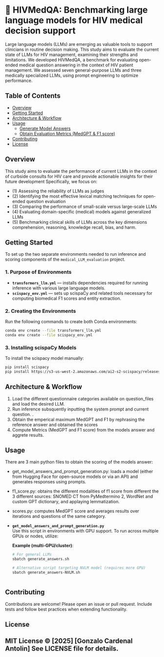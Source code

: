 # 🏥 HIVMedQA: Benchmarking large language models for HIV medical decision support

Large language models (LLMs) are emerging as valuable tools to support clinicians in routine decision making. This study aims to evaluate the current state of LLMs for HIV management, examining their strengths and limitations. We developed HIVMedQA, a benchmark for evaluating open-ended medical question answering in the context of HIV patient management. We assessed seven general-purpose LLMs and three medically specialized LLMs, using prompt engineering to optimize performance.

## Table of Contents
- [Overview](#overview)
- [Getting Started](#getting-started)
- [Architecture & Workflow](#architecture--workflow)
- [Usage](#usage)
  - [Generate Model Answers](#get-model-answers)
  - [Obtain Evaluation Metrics (MedGPT & F1 score)](#obtain-metrics)
- [Contributing](#contributing)
- [License](#license)

## Overview

This study aims to evaluate the performance of current LLMs in the context of curbside consults for HIV care and provide actionable insights for their future development Specifically, we focus on:
- (1) Assessing the reliability of LLMs as judges 
- (2) Identifying the most effective lexical matching techniques for open-ended question evaluation
- (3) Comparing the performance of small-scale versus large-scale LLMs
- (4) Evaluating domain-specific (medical) models against generalized LLMs
- (5) Benchmarking clinical skills of LLMs across the key dimensions comprehension, reasoning, knowledge recall, bias, and harm.

## Getting Started

To set up the two separate environments needed to run inference and scoring components of the `medical_LLM_evaluation` project.

### 1. Purpose of Environments

- **`transformers_llm.yml`** — installs dependencies required for running inference with various large language models.
- **`scispacy_env.yml`** — sets up scispaCy and related tools necessary for computing biomedical F1 scores and entity extraction.

### 2. Creating the Environments

Run the following commands to create both Conda environments:

```bash
conda env create --file transformers_llm.yml
conda env create --file scispacy_env.yml
```

### 3. Installing scispaCy Models 
To install the scispacy model manually:
```bash
pip install scispacy
pip install https://s3-us-west-2.amazonaws.com/ai2-s2-scispacy/releases/v0.5.4/en_core_sci_sm-0.5.4.tar.gz
```

## Architecture & Workflow
1.	Load the different questionnaire categories available on question_files and load the desired LLM.
2.	Run inference subsquently inputting the system prompt and current question. .
3.	Obtain the emperical maximum MedGPT and F1 by rephrasing the reference answer and obtained the scores
4.	Compute Metrics (MedGPT and F1 score) from the models answer and aggrete results.

## Usage

There are 3 main python files to obtain the scoring of the models answer:
- get_model_answers_and_prompt_generation.py: loads a model (either from Hugging Face for open-source models or via an API) and generates responses using prompts.  
- f1_score.py: obtains the different modalities of f1 score from different the 3 different sources: SNOMED CT from PyMedtermino 2, WordNet and custom GPT dictionary, and applaying lemmatization.
- scores.py: computes MedGPT score and averages results over iterations and questions of the same category.

- **`get_model_answers_and_prompt_generation.py`**  
  Use this script in environments with GPU support. To run across multiple GPUs or nodes, utilize:
  
  **Example (multi-GPU/cluster)**:
  ```bash
  # For general LLMs
  sbatch generate_answers.sh
  
  # Alternative script targeting NVLM model (requires more GPU)
  sbatch generate_answers-NVLM.sh
   

## Contributing 
Contributions are welcome!
Please open an issue or pull request. Include tests and follow best practices when extending functionality.

## License 
MIT License © [2025] [Gonzalo Cardenal Antolin]
See LICENSE file for details.
---
